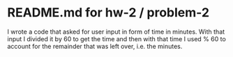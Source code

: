 # README.md for hw-2 / problem-2
I wrote a code that asked for user input in form of time in minutes. With that input I divided it by 60 to get the time and then with that time I used % 60 to account for the remainder that was left over, i.e. the minutes. 
